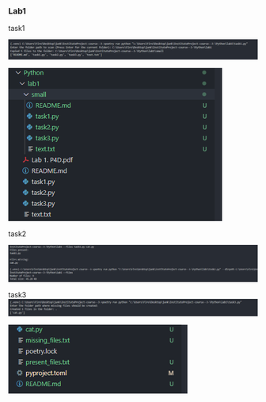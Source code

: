 ### Lab1
task1

![](../readmeImg/Screenshot_1.png)

![](../readmeImg/Screenshot_2.png)

task2

![](../readmeImg/Screenshot_3.png)


task3
![](../readmeImg/Screenshot_4.png)

![](../readmeImg/Screenshot_5.png)

